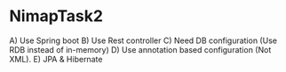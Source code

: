 # NimapTask2
A) Use Spring boot  B) Use Rest controller  C) Need DB configuration (Use RDB instead of in-memory)  D) Use annotation based configuration (Not XML).  E) JPA &amp; Hibernate
